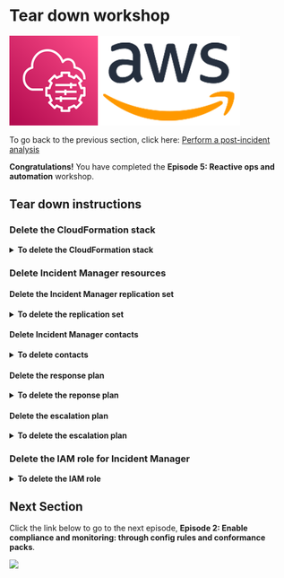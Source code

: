 # Tear down workshop

![](media/ssm-aws-logo.png)

To go back to the previous section, click here: [Perform a post-incident analysis](/episode-05-step-03-post-incident.md)

**Congratulations!** You have completed the **Episode 5: Reactive ops and automation** workshop.

## Tear down instructions

### Delete the CloudFormation stack

<details>
<summary><b>To delete the CloudFormation stack</b></summary><p>

1. Open the AWS CloudFormation console at https://console.aws.amazon.com/cloudformation/home.
1. In the navigation pane, choose **Stacks**.
1. Choose the stack **ssm-workshop-ep05** and click **Delete**.
1. Choose **Delete stack**.

</p></details>

### Delete Incident Manager resources

#### Delete the Incident Manager replication set

<details>
<summary><b>To delete the replication set</b></summary><p>

1. Navigate to the [**Incident Manager console**](https://console.aws.amazon.com/systems-manager/incidents/home) and choose **Settings** from the left navigation bar.
1. Select the region **US East (Ohio)** and choose **Delete**.
1. Enter ```delete``` into the text box and choose **Delete**.

</p></details>

#### Delete Incident Manager contacts

<details>
<summary><b>To delete contacts</b></summary><p>

1. Navigate to the [**Incident Manager console**](https://console.aws.amazon.com/systems-manager/incidents/home) and choose **Contacts** from the left navigation bar.
1. Select one of the two contacts created during the workshop (```yourname``` or ```yourname-escalated```), choose **Delete**.
1. Enter ```delete``` into the text box and choose **Delete**.
1. Repeat the process for the second contact.

</p></details>

#### Delete the response plan

<details>
<summary><b>To delete the reponse plan</b></summary><p>

1. Navigate to the [**Incident Manager console**](https://console.aws.amazon.com/systems-manager/incidents/home) and choose **Response plans** from the left navigation bar.
1. Select escalation plan created during the workshop (```sampleapp-performance-issues-response-plan```), choose **Delete**.
1. Enter ```sampleapp-performance-issues-response-plan``` into the text box and choose **Delete**.

</p></details>

#### Delete the escalation plan

<details>
<summary><b>To delete the escalation plan</b></summary><p>

1. Navigate to the [**Incident Manager console**](https://console.aws.amazon.com/systems-manager/incidents/home) and choose **Escalation plans** from the left navigation bar.
1. Select the escalation plan created during the workshop (```workshop-escalation```), choose **Delete**.
1. Enter ```delete``` into the text box and choose **Delete**.

</p></details>

### Delete the IAM role for Incident Manager

<details>
<summary><b>To delete the IAM role</b></summary><p>

1. Open the AWS IAM console at https://console.aws.amazon.com/iam/home.
1. In the navigation pane, choose **Roles**.
1. Choose the role **IncidentManager-Role**, choose **Delete role**, and choose **Yes, delete**.

</p></details>

## Next Section

Click the link below to go to the next episode, **Episode 2:  Enable compliance and monitoring: through config rules and conformance packs**.

[![](media/.png)](/episode-02-step-01.md)